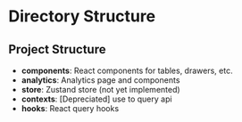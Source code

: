 # Directory Structure

## Project Structure



- **components**: React components for tables, drawers, etc.
- **analytics**: Analytics page and components
- **store**: Zustand store (not yet implemented)
- **contexts**: [Depreciated] use to query api
- **hooks**: React query hooks

